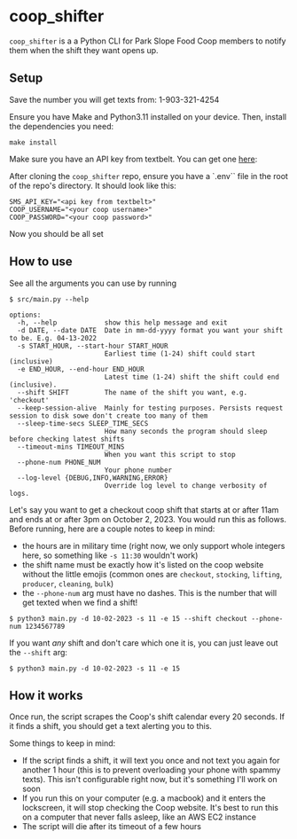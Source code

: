 # coop_shifter

`coop_shifter` is a a Python CLI for Park Slope Food Coop members to notify them when the shift they want opens up.

## Setup
Save the number you will get texts from: 1-903-321-4254

Ensure you have Make and Python3.11 installed on your device. Then, install the dependencies you need:

```
make install
```

Make sure you have an API key from textbelt. You can get one [here](https://textbelt.com/purchase/?generateKey=1):

After cloning the `coop_shifter` repo, ensure you have a `.env`` file in the root of the repo's directory. It should look like this:

```
SMS_API_KEY="<api key from textbelt>"
COOP_USERNAME="<your coop username>"
COOP_PASSWORD="<your coop password>"
```

Now you should be all set

## How to use

See all the arguments you can use by running 

```
$ src/main.py --help
```

```
options:
  -h, --help            show this help message and exit
  -d DATE, --date DATE  Date in mm-dd-yyyy format you want your shift to be. E.g. 04-13-2022
  -s START_HOUR, --start-hour START_HOUR
                        Earliest time (1-24) shift could start (inclusive)
  -e END_HOUR, --end-hour END_HOUR
                        Latest time (1-24) shift the shift could end (inclusive).
  --shift SHIFT         The name of the shift you want, e.g. 'checkout'
  --keep-session-alive  Mainly for testing purposes. Persists request session to disk sowe don't create too many of them
  --sleep-time-secs SLEEP_TIME_SECS
                        How many seconds the program should sleep before checking latest shifts
  --timeout-mins TIMEOUT_MINS
                        When you want this script to stop
  --phone-num PHONE_NUM
                        Your phone number
  --log-level {DEBUG,INFO,WARNING,ERROR}
                        Override log level to change verbosity of logs.
```

Let's say you want to get a checkout coop shift that starts at or after 11am and ends at or after 3pm on October 2, 2023. You would run this as follows. Before running, here are a couple notes to keep in mind:
- the hours are in military time (right now, we only support whole integers here, so something like `-s 11:30` wouldn't work)
- the shift name must be exactly how it's listed on the coop website without the little emojis (common ones are `checkout`, `stocking`, `lifting`, `producer`, `cleaning`, `bulk`)
- the `--phone-num` arg must have no dashes. This is the number that will get texted when we find a shift!


```
$ python3 main.py -d 10-02-2023 -s 11 -e 15 --shift checkout --phone-num 1234567789
```


If you want *any* shift and don't care which one it is, you can just leave out the `--shift` arg:

```
$ python3 main.py -d 10-02-2023 -s 11 -e 15 
```

## How it works

Once run, the script scrapes the Coop's shift calendar every 20 seconds. If it finds a shift, you should get a text alerting you to this. 

Some things to keep in mind:
- If the script finds a shift, it will text you once and not text you again for another 1 hour (this is to prevent overloading your phone with spammy texts). This isn't configurable right now, but it's something I'll work on soon
- If you run this on your computer (e.g. a macbook) and it enters the lockscreen, it will stop checking the Coop website. It's best to run this on a computer that never falls asleep, like an AWS EC2 instance
- The script will die after its timeout of a few hours
